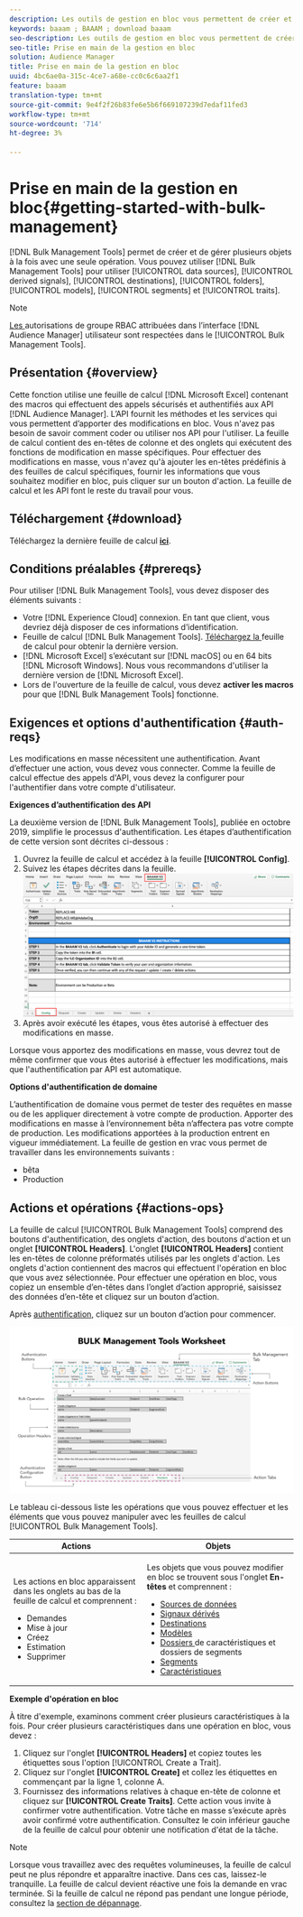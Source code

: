 ```yaml
---
description: Les outils de gestion en bloc vous permettent de créer et de gérer plusieurs objets à la fois avec une seule opération. Vous pouvez utiliser les outils de gestion en bloc pour utiliser des sources de données, des signaux dérivés, des destinations, des dossiers, des segments et des caractéristiques.
keywords: baaam ; BAAAM ; download baaam
seo-description: Les outils de gestion en bloc vous permettent de créer et de gérer plusieurs objets à la fois avec une seule opération. Vous pouvez utiliser les outils de gestion en bloc pour utiliser des sources de données, des signaux dérivés, des destinations, des dossiers, des segments et des caractéristiques.
seo-title: Prise en main de la gestion en bloc
solution: Audience Manager
title: Prise en main de la gestion en bloc
uuid: 4bc6ae0a-315c-4ce7-a68e-cc0c6c6aa2f1
feature: baaam
translation-type: tm+mt
source-git-commit: 9e4f2f26b83fe6e5b6f669107239d7edaf11fed3
workflow-type: tm+mt
source-wordcount: '714'
ht-degree: 3%

---
```



# Prise en main de la gestion en bloc{#getting-started-with-bulk-management}

[!DNL Bulk Management Tools] permet de créer et de gérer plusieurs objets à la fois avec une seule opération. Vous pouvez utiliser [!DNL Bulk Management Tools] pour utiliser [!UICONTROL data sources], [!UICONTROL derived signals], [!UICONTROL destinations], [!UICONTROL folders], [!UICONTROL models], [!UICONTROL segments] et [!UICONTROL traits].

<!-- 

c_bulk_start.xml

 -->

>[!NOTE]
>
>[Les ](../../features/administration/administration-overview.md) autorisations de groupe RBAC attribuées dans l’interface  [!DNL Audience Manager] utilisateur sont respectées dans le  [!UICONTROL Bulk Management Tools].

## Présentation {#overview}

Cette fonction utilise une feuille de calcul [!DNL Microsoft Excel] contenant des macros qui effectuent des appels sécurisés et authentifiés aux API [!DNL Audience Manager]. L’API fournit les méthodes et les services qui vous permettent d’apporter des modifications en bloc. Vous n&#39;avez pas besoin de savoir comment coder ou utiliser nos API pour l&#39;utiliser. La feuille de calcul contient des en-têtes de colonne et des onglets qui exécutent des fonctions de modification en masse spécifiques. Pour effectuer des modifications en masse, vous n&#39;avez qu&#39;à ajouter les en-têtes prédéfinis à des feuilles de calcul spécifiques, fournir les informations que vous souhaitez modifier en bloc, puis cliquer sur un bouton d&#39;action. La feuille de calcul et les API font le reste du travail pour vous.

## Téléchargement {#download}

Téléchargez la dernière feuille de calcul **[ici](assets/BAAAM_V2_20200502.xlsm)**.

## Conditions préalables {#prereqs}

Pour utiliser [!DNL Bulk Management Tools], vous devez disposer des éléments suivants :

* Votre [!DNL Experience Cloud] connexion. En tant que client, vous devriez déjà disposer de ces informations d’identification.
* Feuille de calcul [!DNL Bulk Management Tools]. [Téléchargez la ](assets/BAAAM_V2_20200502.xlsm) feuille de calcul pour obtenir la dernière version.
* [!DNL Microsoft Excel] s’exécutant sur  [!DNL macOS] ou en 64 bits  [!DNL Microsoft Windows]. Nous vous recommandons d&#39;utiliser la dernière version de [!DNL Microsoft Excel].
* Lors de l&#39;ouverture de la feuille de calcul, vous devez **activer les macros** pour que [!DNL Bulk Management Tools] fonctionne.

## Exigences et options d&#39;authentification {#auth-reqs}

Les modifications en masse nécessitent une authentification. Avant d’effectuer une action, vous devez vous connecter. Comme la feuille de calcul effectue des appels d&#39;API, vous devez la configurer pour l&#39;authentifier dans votre compte d&#39;utilisateur.

**Exigences d’authentification des API**

La deuxième version de [!DNL Bulk Management Tools], publiée en octobre 2019, simplifie le processus d&#39;authentification. Les étapes d’authentification de cette version sont décrites ci-dessous :

1. Ouvrez la feuille de calcul et accédez à la feuille **[!UICONTROL Config]**.
2. Suivez les étapes décrites dans la feuille.
   ![](assets/baaam-authentication.png)
3. Après avoir exécuté les étapes, vous êtes autorisé à effectuer des modifications en masse.

Lorsque vous apportez des modifications en masse, vous devrez tout de même confirmer que vous êtes autorisé à effectuer les modifications, mais que l&#39;authentification par API est automatique.

**Options d&#39;authentification de domaine**

L’authentification de domaine vous permet de tester des requêtes en masse ou de les appliquer directement à votre compte de production. Apporter des modifications en masse à l’environnement bêta n’affectera pas votre compte de production. Les modifications apportées à la production entrent en vigueur immédiatement. La feuille de gestion en vrac vous permet de travailler dans les environnements suivants :

* bêta
* Production

## Actions et opérations {#actions-ops}

La feuille de calcul [!UICONTROL Bulk Management Tools] comprend des boutons d&#39;authentification, des onglets d&#39;action, des boutons d&#39;action et un onglet **[!UICONTROL Headers]**. L&#39;onglet **[!UICONTROL Headers]** contient les en-têtes de colonne préformatés utilisés par les onglets d&#39;action. Les onglets d&#39;action contiennent des macros qui effectuent l&#39;opération en bloc que vous avez sélectionnée. Pour effectuer une opération en bloc, vous copiez un ensemble d’en-têtes dans l’onglet d’action approprié, saisissez des données d’en-tête et cliquez sur un bouton d’action.

Après [authentification](#auth-reqs), cliquez sur un bouton d’action pour commencer.

![](assets/baaam-worksheet.png)

Le tableau ci-dessous liste les opérations que vous pouvez effectuer et les éléments que vous pouvez manipuler avec les feuilles de calcul [!UICONTROL Bulk Management Tools].

<table id="table_B9B3E09B692E42BAA52FB32C18B00709"> 
 <thead> 
  <tr> 
   <th colname="col1" class="entry"> Actions </th> 
   <th colname="col2" class="entry"> Objets </th> 
  </tr> 
 </thead>
 <tbody> 
  <tr> 
   <td colname="col1"> <p>Les actions en bloc apparaissent dans les onglets au bas de la feuille de calcul et comprennent : </p> <p> 
     <ul id="ul_49F46B9E00C045D29E40258EB7BDCFBB"> 
      <li id="li_193C41EA19EF4D738FBA037D2BF9B05C">Demandes </li> 
      <li id="li_5BE2E13D839F4958AAA5C01B7EFC5096">Mise à jour </li> 
      <li id="li_4CCCC739795945DF8C89787F9A67EB88">Créez     </li> 
      <li id="li_C7D36D2BDF0448CEAF3A5EABE41038E8">Estimation </li> 
      <li id="li_07A3E94326124A3092362D9896EB7732">Supprimer </li> 
     </ul> </p> </td> 
   <td colname="col2"> <p>Les objets que vous pouvez modifier en bloc se trouvent sous l'onglet <b><span class="uicontrol"> En-têtes</span></b> et comprennent : </p> <p> 
     <ul id="ul_A7A96F2B1B63430B9A1E1184AC5FA8F2"> 
      <li id="li_E3D9E2E190B04BE685337AC6140C371C"> <a href="../../features/datasources-list-and-settings.md#data-sources-list-and-settings"> Sources de données</a> </li> 
      <li id="li_B645385E40684FA28770913EAF18CB2C"> <a href="../../features/derived-signals.md"> Signaux dérivés</a> </li> 
      <li id="li_9059F8C4A41A410899BDEFC76D3F5949"> <a href="../../features/destinations/destinations.md">Destinations </a> </li> 
      <li> <a href="../../features/algorithmic-models/understanding-models.md"> Modèles</a> </li> 
      <li id="li_BB5A445150754E53AA38C78461326932"> <a href="../../features/traits/trait-storage.md#trait-storage"> Dossiers </a> de caractéristiques et dossiers de segments </li> 
      <li id="li_7A27DBF64E0945CF8AE8C96E8C6EDA09"> <a href="../../features/segments/segments-purpose.md">Segments </a> </li> 
      <li id="li_A4640A34930040DEA8555EAF0AE2A702"> <a href="../../features/traits/trait-details-page.md">Caractéristiques </a> </li> 
     </ul> </p> </td> 
  </tr> 
 </tbody> 
</table>

**Exemple d&#39;opération en bloc**

À titre d&#39;exemple, examinons comment créer plusieurs caractéristiques à la fois. Pour créer plusieurs caractéristiques dans une opération en bloc, vous devez :

1. Cliquez sur l&#39;onglet **[!UICONTROL Headers]** et copiez toutes les étiquettes sous l&#39;option [!UICONTROL Create a Trait].
2. Cliquez sur l&#39;onglet **[!UICONTROL Create]** et collez les étiquettes en commençant par la ligne 1, colonne A.
3. Fournissez des informations relatives à chaque en-tête de colonne et cliquez sur **[!UICONTROL Create Traits]**. Cette action vous invite à confirmer votre authentification. Votre tâche en masse s’exécute après avoir confirmé votre authentification. Consultez le coin inférieur gauche de la feuille de calcul pour obtenir une notification d&#39;état de la tâche.


>[!NOTE]
>
>Lorsque vous travaillez avec des requêtes volumineuses, la feuille de calcul peut ne plus répondre et apparaître inactive. Dans ces cas, laissez-le tranquille. La feuille de calcul devient réactive une fois la demande en vrac terminée. Si la feuille de calcul ne répond pas pendant une longue période, consultez la [section de dépannage](../../reference/bulk-management-tools/bulk-troubleshooting.md).

